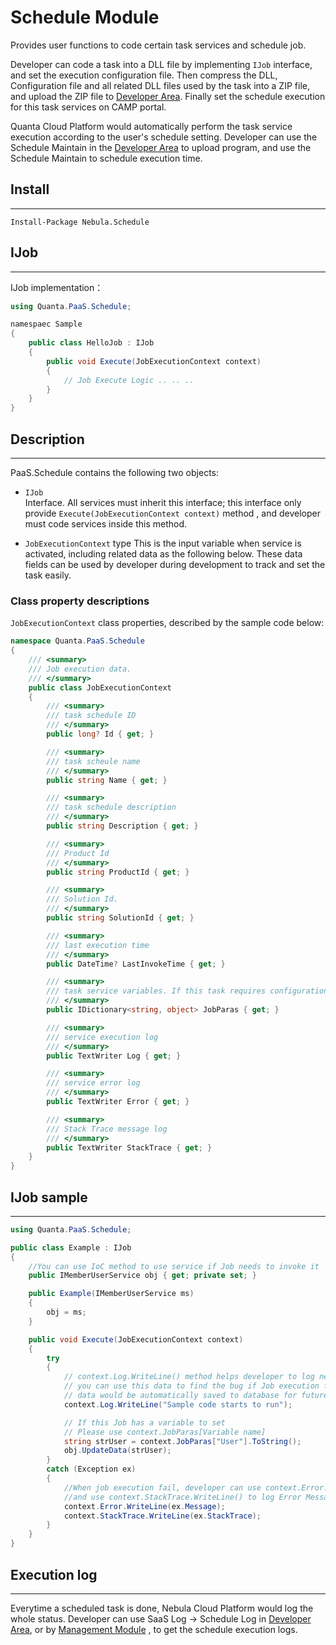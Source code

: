 Schedule Module
================

Provides user functions to code certain task services and schedule job.

Developer can code a task into a DLL file by implementing `IJob` interface, and set the execution configuration file. Then compress the DLL, Configuration file and all related DLL files used by the task into a ZIP file, and upload the ZIP file to [Developer Area]. Finally set the schedule execution for this task services on CAMP portal.

Quanta Cloud Platform would automatically perform the task service execution according to the user's schedule setting.
Developer can use the Schedule Maintain in the [Developer Area] to upload program, and use the Schedule Maintain to schedule execution time.

## Install
----------------

    Install-Package Nebula.Schedule

## IJob
----------------

IJob implementation：
```csharp
using Quanta.PaaS.Schedule;

namespaec Sample
{
	public class HelloJob : IJob
	{
		public void Execute(JobExecutionContext context)
		{
			// Job Execute Logic .. .. ..
		}
	}
}
```

## Description
-----------------

PaaS.Schedule contains the following two objects:  

* `IJob`  
	Interface. All services must inherit this interface; this interface only provide `Execute(JobExecutionContext context)` method , and developer must code services inside this method.

* `JobExecutionContext` type
	This is the input variable when service is activated, including related data as the following below. These data fields can be used by developer during development to track and set the task easily.

### Class property descriptions

`JobExecutionContext` class properties, described by the sample code below:  

```csharp
namespace Quanta.PaaS.Schedule
{
    /// <summary>
    /// Job execution data.
    /// </summary>
    public class JobExecutionContext
    {
        /// <summary>
        /// task schedule ID
        /// </summary>
        public long? Id { get; }

        /// <summary>
        /// task scheule name
        /// </summary>
        public string Name { get; }

        /// <summary>
        /// task schedule description
        /// </summary>
        public string Description { get; }

        /// <summary>
        /// Product Id
        /// </summary>
        public string ProductId { get; }

        /// <summary>
        /// Solution Id.
        /// </summary>
        public string SolutionId { get; }

        /// <summary>
        /// last execution time
        /// </summary>
        public DateTime? LastInvokeTime { get; }

        /// <summary>
        /// task service variables. If this task requires configuration variables, you can use this field to get default values in runtime.
        /// </summary>
        public IDictionary<string, object> JobParas { get; }

        /// <summary>
        /// service execution log
        /// </summary>
        public TextWriter Log { get; }

        /// <summary>
        /// service error log
        /// </summary>
        public TextWriter Error { get; }

        /// <summary>
        /// Stack Trace message log
        /// </summary>
        public TextWriter StackTrace { get; }
    }
}
```

## IJob sample
-----------------

```csharp
using Quanta.PaaS.Schedule;

public class Example : IJob
{
	//You can use IoC method to use service if Job needs to invoke it
	public IMemberUserService obj { get; private set; }

	public Example(IMemberUserService ms)
	{
		obj = ms;
	}

	public void Execute(JobExecutionContext context)
	{
		try
		{
			// context.Log.WriteLine() method helps developer to log necessary data of job execution
			// you can use this data to find the bug if Job execution fails
			// data would be automatically saved to database for future query when Job execution is finished
			context.Log.WriteLine("Sample code starts to run");

			// If this Job has a variable to set
			// Please use context.JobParas[Variable name]
			string strUser = context.JobParas["User"].ToString();
			obj.UpdateData(strUser);
		}
		catch (Exception ex)
		{
			//When job execution fail, developer can use context.Error.WriteLine()
			//and use context.StackTrace.WriteLine() to log Error Message and Stack Trac
			context.Error.WriteLine(ex.Message);
			context.StackTrace.WriteLine(ex.StackTrace);
		}
	}
}
```

## Execution log
-----------------

Everytime a scheduled task is done, Nebula Cloud Platform would log the whole status. Developer can use SaaS Log -> Schedule Log in [Developer Area], or by [Management Module](Module.Management.md) , to get the schedule execution logs.

[Developer Area]: <http://www.quanta-camp.com/Developer/>
